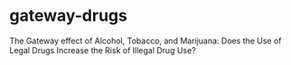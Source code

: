 # gateway-drugs
The Gateway effect of Alcohol, Tobacco, and Marijuana:  Does the Use of Legal Drugs Increase the Risk of Illegal Drug Use?
